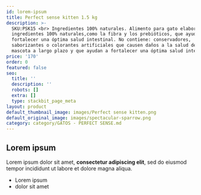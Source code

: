 ```yaml
---
id: lorem-ipsum
title: Perfect sense kitten 1.5 kg
description: >-
  SKU:PSK15 <br> Ingredientes 100% naturales. Alimento para gato elaborado con
  ingredientes 100% naturales,como la fibra y los prebióticos, que ayudan a
  fortalecer una óptima salud intestinal. No contiene: conservadores,
  saborizantes o colorantes artificiales que causen daños a la salud de nuestra
  mascota a largo plazo y que ayudan a fortalecer una óptima salud intestinal.
price: '170'
order: 0
featured: false
seo:
  title: ''
  description: ''
  robots: []
  extra: []
  type: stackbit_page_meta
layout: product
default_thumbnail_image: images/Perfect sense kitten.png
default_original_image: images/spectacular-sparrow.png
category: category/GATOS - PERFECT SENSE.md
---
```

## Lorem ipsum

Lorem ipsum dolor sit amet, **consectetur adipiscing elit**, sed do eiusmod tempor incididunt ut labore et dolore magna aliqua.

- Lorem ipsum
- dolor sit amet